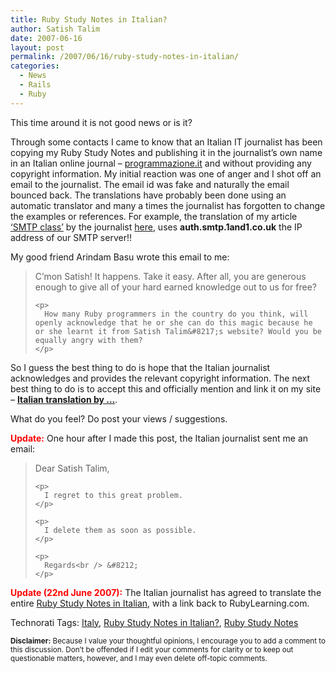 ```yaml
---
title: Ruby Study Notes in Italian?
author: Satish Talim
date: 2007-06-16
layout: post
permalink: /2007/06/16/ruby-study-notes-in-italian/
categories:
  - News
  - Rails
  - Ruby
---
```

<!--adsense-->

<div>
  <p>
    This time around it is not good news or is it?
  </p>
  
  <p>
    Through some contacts I came to know that an Italian IT journalist has been copying my Ruby Study Notes and publishing it in the journalist&#8217;s own name in an Italian online journal &#8211; <a href="http://www.programmazione.it/index.php" >programmazione.it</a> and without providing any copyright information. My initial reaction was one of anger and I shot off an email to the journalist. The email id was fake and naturally the email bounced back. The translations have probably been done using an automatic translator and many a times the journalist has forgotten to change the examples or references. For example, the translation of my article <a href="http://sitekreator.com/satishtalim/smtp_class.html" >&#8216;SMTP class&#8217;</a> by the journalist <a href="http://www.programmazione.it/index.php?entity=eitem&#038;idItem=36454" >here</a>, uses <strong>auth.smtp.1and1.co.uk</strong> the IP address of our SMTP server!!
  </p>
  
  <p>
    My good friend Arindam Basu wrote this email to me:
  </p>
  
  <blockquote>
    <p>
      C&#8217;mon Satish! It happens. Take it easy. After all, you are generous enough to give all of your hard earned knowledge out to us for free?
    </p>
    
    <p>
      How many Ruby programmers in the country do you think, will openly acknowledge that he or she can do this magic because he or she learnt it from Satish Talim&#8217;s website? Would you be equally angry with them?
    </p>
  </blockquote>
  
  <p>
    So I guess the best thing to do is hope that the Italian journalist acknowledges and provides the relevant copyright information. The next best thing to do is to accept this and officially mention and link it on my site &#8211; <strong><a href="http://www.programmazione.it/index.php?entity=eitem&#038;idItem=35735" >Italian translation by &#8230;</a></strong>.
  </p>
  
  <p>
    What do you feel? Do post your views / suggestions.
  </p>
  
  <p>
    <strong><span style="color:red;">Update:</span></strong> One hour after I made this post, the Italian journalist sent me an email:
  </p>
  
  <blockquote>
    <p>
      Dear Satish Talim,
    </p>
    
    <p>
      I regret to this great problem.
    </p>
    
    <p>
      I delete them as soon as possible.
    </p>
    
    <p>
      Regards<br /> &#8212;
    </p>
  </blockquote>
  
  <p>
    <strong><span style="color:red;">Update (22nd June 2007):</span></strong> The Italian journalist has agreed to translate the entire <a href="http://www.programmazione.it/index.php?entity=eitem&#038;idItem=35735" >Ruby Study Notes in Italian</a>, with a link back to RubyLearning.com.
  </p>
</div>

Technorati Tags: <a href="http://technorati.com/tag/Italy" rel="tag">Italy</a>, <a href="http://technorati.com/tag/Ruby+Study+Notes+in+Italian%3F" rel="tag">Ruby Study Notes in Italian?</a>, <a href="http://technorati.com/tag/Ruby+Study+Notes" rel="tag">Ruby Study Notes</a>

<small><strong>Disclaimer:</strong> Because I value your thoughtful opinions, I encourage you to add a comment to this discussion. Don&#8217;t be offended if I edit your comments for clarity or to keep out questionable matters, however, and I may even delete off-topic comments.</small>
